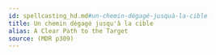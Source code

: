 ```yaml
---
id: spellcasting_hd.md#un-chemin-dégagé-jusquà-la-cible
title: Un chemin dégagé jusqu'à la cible
alias: A Clear Path to the Target
source: (MDR p309)
---
```


